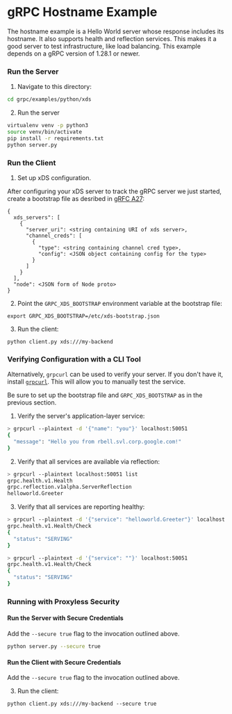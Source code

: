 gRPC Hostname Example
=====================

The hostname example is a Hello World server whose response includes its
hostname. It also supports health and reflection services. This makes it a good
server to test infrastructure, like load balancing. This example depends on a
gRPC version of 1.28.1 or newer.

### Run the Server

1. Navigate to this directory:

```sh
cd grpc/examples/python/xds
```

2. Run the server

```sh
virtualenv venv -p python3
source venv/bin/activate
pip install -r requirements.txt
python server.py
```

### Run the Client

1. Set up xDS configuration.

After configuring your xDS server to track the gRPC server we just started,
create a bootstrap file as desribed in [gRFC A27](https://github.com/grpc/proposal/blob/master/A27-xds-global-load-balancing.md):

```
{
  xds_servers": [
    {
      "server_uri": <string containing URI of xds server>,
      "channel_creds": [
        {
          "type": <string containing channel cred type>,
          "config": <JSON object containing config for the type>
        }
      ]
    }
  ],
  "node": <JSON form of Node proto>
}
```

2. Point the `GRPC_XDS_BOOTSTRAP` environment variable at the bootstrap file:

```
export GRPC_XDS_BOOTSTRAP=/etc/xds-bootstrap.json
```

3. Run the client:

```
python client.py xds:///my-backend
```

### Verifying Configuration with a CLI Tool

Alternatively, `grpcurl` can be used to verify your server. If you don't have it,
install [`grpcurl`](https://github.com/fullstorydev/grpcurl/releases). This will allow
you to manually test the service.

Be sure to set up the bootstrap file and `GRPC_XDS_BOOTSTRAP` as in the previous
section.

1. Verify the server's application-layer service:

```sh
> grpcurl --plaintext -d '{"name": "you"}' localhost:50051
{
  "message": "Hello you from rbell.svl.corp.google.com!"
}
```

2. Verify that all services are available via reflection:

```sh
> grpcurl --plaintext localhost:50051 list
grpc.health.v1.Health
grpc.reflection.v1alpha.ServerReflection
helloworld.Greeter
```

3. Verify that all services are reporting healthy:

```sh
> grpcurl --plaintext -d '{"service": "helloworld.Greeter"}' localhost:50051
grpc.health.v1.Health/Check
{
  "status": "SERVING"
}

> grpcurl --plaintext -d '{"service": ""}' localhost:50051
grpc.health.v1.Health/Check
{
  "status": "SERVING"
}
```

### Running with Proxyless Security

#### Run the Server with Secure Credentials

Add the `--secure true` flag to the invocation outlined above.

```sh
python server.py --secure true
```

#### Run the Client with Secure Credentials

Add the `--secure true` flag to the invocation outlined above.

3. Run the client:

```
python client.py xds:///my-backend --secure true
```
